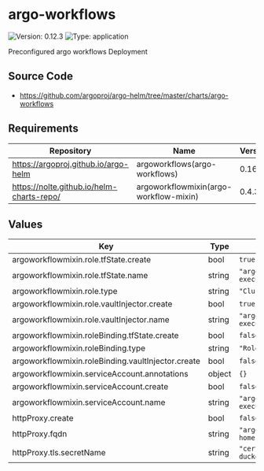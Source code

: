 # argo-workflows

![Version: 0.12.3](https://img.shields.io/badge/Version-0.12.3-informational?style=flat-square) ![Type: application](https://img.shields.io/badge/Type-application-informational?style=flat-square)

Preconfigured argo workflows Deployment

## Source Code

* <https://github.com/argoproj/argo-helm/tree/master/charts/argo-workflows>

## Requirements

| Repository | Name | Version |
|------------|------|---------|
| https://argoproj.github.io/argo-helm | argoworkflows(argo-workflows) | 0.16.6 |
| https://nolte.github.io/helm-charts-repo/ | argoworkflowmixin(argo-workflow-mixin) | 0.4.3 |

## Values

| Key | Type | Default | Description |
|-----|------|---------|-------------|
| argoworkflowmixin.role.tfState.create | bool | `true` |  |
| argoworkflowmixin.role.tfState.name | string | `"argo-workflows-execution"` |  |
| argoworkflowmixin.role.type | string | `"ClusterRole"` |  |
| argoworkflowmixin.role.vaultInjector.create | bool | `true` |  |
| argoworkflowmixin.role.vaultInjector.name | string | `"argo-workflows-execution"` |  |
| argoworkflowmixin.roleBinding.tfState.create | bool | `false` |  |
| argoworkflowmixin.roleBinding.type | string | `"Role"` |  |
| argoworkflowmixin.roleBinding.vaultInjector.create | bool | `false` |  |
| argoworkflowmixin.serviceAccount.annotations | object | `{}` |  |
| argoworkflowmixin.serviceAccount.create | bool | `false` |  |
| argoworkflowmixin.serviceAccount.name | string | `"argo-workflows-execution"` |  |
| httpProxy.create | bool | `false` |  |
| httpProxy.fqdn | string | `"argo.smart-home.k8sservices.local"` |  |
| httpProxy.tls.secretName | string | `"cert-manager/wildcard-duckdns-org-tls"` |  |

